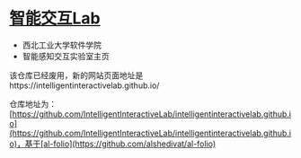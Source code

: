 # [智能交互Lab](https://intelligentinteractivelab.github.io/IntelligentInteractiveLab_old/)
- 西北工业大学软件学院
- 智能感知交互实验室主页

该仓库已经废用，新的网站页面地址是https://intelligentinteractivelab.github.io/

仓库地址为：[https://github.com/IntelligentInteractiveLab/intelligentinteractivelab.github.io](https://github.com/IntelligentInteractiveLab/intelligentinteractivelab.github.io)，基于[al-folio](https://github.com/alshedivat/al-folio)

